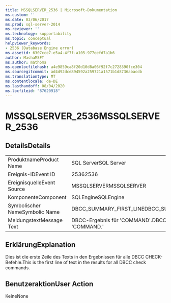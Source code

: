 ```yaml
---
title: MSSQLSERVER_2536 | Microsoft-Dokumentation
ms.custom: ''
ms.date: 03/06/2017
ms.prod: sql-server-2014
ms.reviewer: ''
ms.technology: supportability
ms.topic: conceptual
helpviewer_keywords:
- 2536 (Database Engine error)
ms.assetid: 6307cce7-e5a4-4f7f-a105-977eefd7a1b6
author: MashaMSFT
ms.author: mathoma
ms.openlocfilehash: a4e9859ca8f20d10d8a06f92f7c2728390fce304
ms.sourcegitcommit: ad4d92dce894592a259721a1571b1d8736abacdb
ms.translationtype: MT
ms.contentlocale: de-DE
ms.lasthandoff: 08/04/2020
ms.locfileid: "87620918"
---
```

# <a name="mssqlserver_2536"></a><span data-ttu-id="dd958-102">MSSQLSERVER_2536</span><span class="sxs-lookup"><span data-stu-id="dd958-102">MSSQLSERVER_2536</span></span>
    
## <a name="details"></a><span data-ttu-id="dd958-103">Details</span><span class="sxs-lookup"><span data-stu-id="dd958-103">Details</span></span>  
  
|||  
|-|-|  
|<span data-ttu-id="dd958-104">Produktname</span><span class="sxs-lookup"><span data-stu-id="dd958-104">Product Name</span></span>|<span data-ttu-id="dd958-105">SQL Server</span><span class="sxs-lookup"><span data-stu-id="dd958-105">SQL Server</span></span>|  
|<span data-ttu-id="dd958-106">Ereignis-ID</span><span class="sxs-lookup"><span data-stu-id="dd958-106">Event ID</span></span>|<span data-ttu-id="dd958-107">2536</span><span class="sxs-lookup"><span data-stu-id="dd958-107">2536</span></span>|  
|<span data-ttu-id="dd958-108">Ereignisquelle</span><span class="sxs-lookup"><span data-stu-id="dd958-108">Event Source</span></span>|<span data-ttu-id="dd958-109">MSSQLSERVER</span><span class="sxs-lookup"><span data-stu-id="dd958-109">MSSQLSERVER</span></span>|  
|<span data-ttu-id="dd958-110">Komponente</span><span class="sxs-lookup"><span data-stu-id="dd958-110">Component</span></span>|<span data-ttu-id="dd958-111">SQLEngine</span><span class="sxs-lookup"><span data-stu-id="dd958-111">SQLEngine</span></span>|  
|<span data-ttu-id="dd958-112">Symbolischer Name</span><span class="sxs-lookup"><span data-stu-id="dd958-112">Symbolic Name</span></span>|<span data-ttu-id="dd958-113">DBCC_SUMMARY_FIRST_LINE</span><span class="sxs-lookup"><span data-stu-id="dd958-113">DBCC_SUMMARY_FIRST_LINE</span></span>|  
|<span data-ttu-id="dd958-114">Meldungstext</span><span class="sxs-lookup"><span data-stu-id="dd958-114">Message Text</span></span>|<span data-ttu-id="dd958-115">DBCC-Ergebnis für 'COMMAND'.</span><span class="sxs-lookup"><span data-stu-id="dd958-115">DBCC results for 'COMMAND.'</span></span>|  
  
## <a name="explanation"></a><span data-ttu-id="dd958-116">Erklärung</span><span class="sxs-lookup"><span data-stu-id="dd958-116">Explanation</span></span>  
 <span data-ttu-id="dd958-117">Dies ist die erste Zeile des Texts in den Ergebnissen für alle DBCC CHECK-Befehle.</span><span class="sxs-lookup"><span data-stu-id="dd958-117">This is the first line of text in the results for all DBCC check commands.</span></span>  
  
## <a name="user-action"></a><span data-ttu-id="dd958-118">Benutzeraktion</span><span class="sxs-lookup"><span data-stu-id="dd958-118">User Action</span></span>  
 <span data-ttu-id="dd958-119">Keine</span><span class="sxs-lookup"><span data-stu-id="dd958-119">None</span></span>  
  
  
